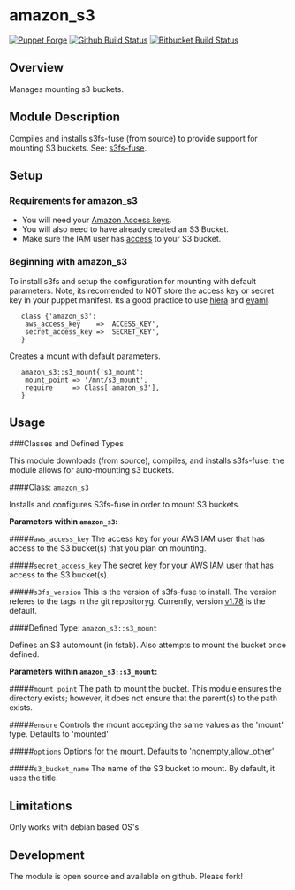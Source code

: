 # amazon_s3

[![Puppet Forge](http://img.shields.io/puppetforge/v/conzar/amazon_s3.svg)](https://forge.puppetlabs.com/conzar/amazon_s3)
[![Github Build Status](https://travis-ci.org/Conzar/amazon_s3.svg?branch=master)](https://travis-ci.org/Conzar/amazon_s3)
[![Bitbucket Build Status](http://build.landcareresearch.co.nz/app/rest/builds/buildType%3A%28id%3ALinuxAdmin_Puppet_Puppet%29/statusIcon)](http://build.landcareresearch.co.nz/viewType.html?buildTypeId=LinuxAdmin_Puppet_Puppet&guest=1)

## Overview

Manages mounting s3 buckets.

## Module Description

Compiles and installs s3fs-fuse (from source) to provide support for mounting
S3 buckets.  See: [s3fs-fuse](https://github.com/s3fs-fuse/s3fs-fuse).

## Setup

### Requirements for amazon_s3

* You will need your [Amazon Access keys](http://docs.aws.amazon.com/AWSSimpleQueueService/latest/SQSGettingStartedGuide/AWSCredentials.html).
* You will also need to have already created an S3 Bucket.
* Make sure the IAM user has [access](http://docs.aws.amazon.com/AmazonS3/latest/dev/using-iam-policies.html) to your S3 bucket.

### Beginning with amazon_s3

To install s3fs and setup the configuration for mounting with default parameters.
Note, its recomended to NOT store the access key or secret key in your puppet manifest.
Its a good practice to use [hiera](https://docs.puppetlabs.com/hiera/1/) and [eyaml](https://github.com/TomPoulton/hiera-eyaml).

```
   class {'amazon_s3':
    aws_access_key    => 'ACCESS_KEY',
    secret_access_key => 'SECRET_KEY',
   }
```

Creates a mount with default parameters.

```
   amazon_s3::s3_mount{'s3_mount':
    mount_point => '/mnt/s3_mount',
    require     => Class['amazon_s3'],
   }
```

## Usage

###Classes and Defined Types

This module downloads (from source), compiles, and installs s3fs-fuse; the module allows for auto-mounting s3 buckets.

####Class: `amazon_s3`

Installs and configures S3fs-fuse in order to mount S3 buckets.

**Parameters within `amazon_s3`:**

#####`aws_access_key`
The access key for your AWS IAM user that has access to the S3 bucket(s) that you plan on mounting.

#####`secret_access_key`
The secret key for your AWS IAM user that has access to the S3 bucket(s).

#####`s3fs_version`
This is the version of s3fs-fuse to install.  The version referes to the tags in the git repositoryg.
Currently, version [v1.78](https://github.com/s3fs-fuse/s3fs-fuse/tree/v1.78) is the default.

####Defined Type: `amazon_s3::s3_mount`

Defines an S3 automount (in fstab).  Also attempts to mount the bucket once defined.

**Parameters within `amazon_s3::s3_mount`:**

#####`mount_point`
The path to mount the bucket.  This module ensures the directory exists; however,
it does not ensure that the parent(s) to the path exists.  

#####`ensure`
Controls the mount accepting the same values as the 'mount' type.
Defaults to 'mounted'

#####`options`
Options for the mount.
Defaults to 'nonempty,allow_other'

#####`s3_bucket_name`
The name of the S3 bucket to mount.  By default, it uses the title.


## Limitations

Only works with debian based OS's.

## Development

The module is open source and available on github.  Please fork!
